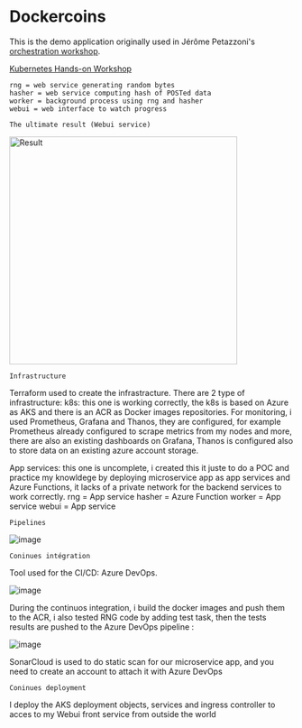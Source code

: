 # Dockercoins

This is the demo application originally used in Jérôme Petazzoni's [orchestration workshop](https://github.com/jpetazzo/container.training).

[Kubernetes Hands-on Workshop](https://training.play-with-kubernetes.com/kubernetes-workshop/)
```
rng = web service generating random bytes
hasher = web service computing hash of POSTed data
worker = background process using rng and hasher
webui = web interface to watch progress
```

```
The ultimate result (Webui service)
```

<img width="404" alt="Result" src="https://user-images.githubusercontent.com/57577628/164680453-28d07882-a76f-4692-b8d4-c841e1afa40f.PNG">

```
Infrastructure
```
Terraform used to create the infrastracture.
There are 2 type of infrastructure:
k8s: this one is working correctly, the k8s is based on Azure as AKS and there is an ACR as Docker images repositories.
For monitoring, i used Prometheus, Grafana and Thanos, they are configured, for example Prometheus already configured to scrape metrics from my nodes and more, there are also an existing dashboards on Grafana, Thanos is configured also to store data on an existing azure account storage.

App services: this one is uncomplete, i created this it juste to do a POC and practice my knowldege by deploying microservice app as app services and Azure Functions, it lacks of a private network for the backend services to work correctly.
rng = App service
hasher = Azure Function
worker = App service
webui = App service

```
Pipelines
```
![image](https://user-images.githubusercontent.com/57577628/164688316-fcdd655c-0587-4a32-814a-2a7c62981b27.png)


```
Coninues intégration
```

Tool used for the CI/CD: Azure DevOps.

![image](https://user-images.githubusercontent.com/57577628/164684698-40d87f06-e700-4ed7-a9c2-f6036154cf7e.png)

During the continuos integration, i build the docker images and push them to the ACR, i also tested RNG code by adding test task, then the tests results are pushed to the Azure DevOps pipeline :

![image](https://user-images.githubusercontent.com/57577628/164685758-34251c6d-a1ad-4acd-9253-c7c100a2779f.png)

SonarCloud is used to do static scan for our microservice app, and you need to create an account to attach it with Azure DevOps

```
Coninues deployment
```

I deploy the AKS deployment objects, services and ingress controller to acces to my Webui front service from outside the world

